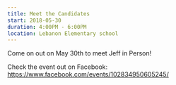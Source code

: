 ```yaml
---
title: Meet the Candidates
start: 2018-05-30
duration: 4:00PM - 6:00PM
location: Lebanon Elementary school
---
```

Come on out on May 30th to meet Jeff in Person!

Check the event out on Facebook: <https://www.facebook.com/events/102834950605245/>

